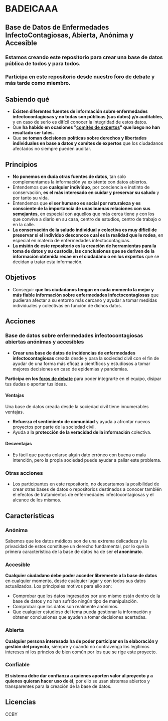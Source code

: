 # BADEICAAA
## Base de Datos de Enfermedades InfectoContagiosas, Abierta, Anónima y Accesible

### Estamos creando este repositorio para crear una base de datos pública de todos y para todos.
### Participa en este repositorio desde nuestro [foro de debate](https://github.com/NGDAOorg/BADEICAAA/discussions) y más tarde como miembro.

## Sabiendo qué
* **Existen diferentes fuentes de información sobre enfermedades infectocontagiosas y no todas son públicas (sus datos) y/o auditables**, y en caso de serlo es difícil conocer la integridad de estos datos.
* Que **ha habido en ocasiones "[comités de expertos](https://www.elmundo.es/ciencia-y-salud/salud/2020/07/29/5f21d3abfdddff0c3d8b45bd.html)" que luego no han resultado ser tales.**
* Que **se toman decisiones políticas sobre derechos y libertades individuales en base a datos y comites de expertos** que los ciudadanos afectados no siempre pueden auditar.

## Principios
* **No ponemos en duda otras fuentes de datos**, tan solo complementamos la información ya existente con datos abiertos.
* Entendemos que **cualquier indivíduo**, por conciencia e instinto de conservación, **es el más interesado en cuidar y preservar su saludo** y por tanto su vida.
* Entendemos que **el ser humano es social por naturaleza y es consciente de la importancia de unas buenas relaciones con sus semejantes**, en especial con aquellos que más cerca tiene y con los que convive a diario en su casa, centro de estudios, centro de trabajo o en la calle.
* **La conservación de la saludo individual y colectiva es muy dificil de preservar si el indivíduo desconoce cual es la realidad que le rodea**, en especial en materia de enfermedades infectocontagioas.
* **La misión de este repositorio es la creación de herramientas para la toma de datos y su custodia, las conclusiones que se deriven de la información obtenida recae en el ciudadano o en los expertos** que se decidan a tratar esta información.

## Objetivos
* Conseguir **que los ciudadanos tengan en cada momento la mejor y más fiable información sobre enfermedades infectocontagiosas** que pudieran afectar a su entorno más cercano y ayudar a tomar medidas individuales y colectivas en función de dichos datos.

## Acciones

### Base de datos sobre enfermedades infectocontagiosas abiertas anónimas y accesibles
* **Crear una base de datos de incidencias de enfermedades infectocontagiosas** creada desde y para la sociedad civil con el fin de ayudar de una forma más eficaz a científicos y estudiosos a tomar mejores decisiones en caso de epidemias y pandemias.

**Participa en los [foros de debate](https://github.com/NGDAOorg/BADEICAAA/discussions)** para poder integrarte en el equipo, disipar tus dudas o aportar tus ideas.

#### Ventajas
Una base de datos creada desde la sociedad civil tiene innumerables ventajas.
* **Refuerza el sentimiento de comunidad** y ayuda a afrontar nuevos proyectos por parte de la sociedad civil.
* Ayuda a la **protección de la veracidad de la información** colectiva.

#### Desventajas
* Es fácil que pueda colarse algún dato erróneo con buena o mala intención, pero la propia sociedad puede ayudar a paliar este problema.

### Otras acciones
* Los participantes en este repositorio, no descartamos la posibilidad de crear otras bases de datos o repositorios destinados a conocer también el efectos de tratamientos de enfermedades infectocontagiosas y el alcance de los mismos.

## Características
### Anónima
Sabemos que los datos médicos son de una extrema delicadeza y la privacidad de estos constituye un derecho fundamental, por lo que la primera característica de la base de datos ha de ser **el anonimato**.
### Accesible
**Cualquier ciudadano debe poder acceder líbremente a la base de datos** en cualquier momento, desde cualquier lugar y con todos sus datos actualizados. Los principales motivos para ello son:
* Comprobar que los datos ingresados por uno mismo están dentro de la base de datos y no han sufrido ningún tipo de manipulación.
* Comprobar que los datos son realmente anónimos.
* Que cualquier estudioso del tema pueda gestionar la información y obtener conclusiones que ayuden a tomar decisiones acertadas.
### Abierta
**Cualquier persona interesada ha de poder participar en la elaboración y gestión del proyecto**, siempre y cuando no contravenga los legítimos intereses ni los princios de bien común por los que se rige este proyecto.
### Confiable
**El sistema debe dar confianza a quienes aporten valor al proyecto y a quienes quieran hacer uso de él**, por ello se usan sistemas abiertos y transparentes para la creación de la base de datos.

## Licencias
CCBY
